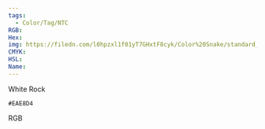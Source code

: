 ```yaml
---
tags:
  - Color/Tag/NTC
RGB:
Hex:
img: https://filedn.com/l0hpzxl1f01yT7GHxtF8cyk/Color%20Snake/standard_csv_to_svg/%23/EAE8D4.svg
CMYK:
HSL:
Name:
---
```

White Rock
```palette
#EAE8D4
```
RGB
